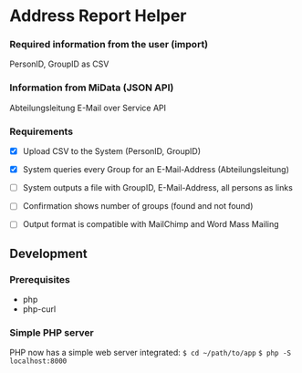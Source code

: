 
# Address Report Helper

### Required information from the user (import)
PersonID, GroupID as CSV

### Information from MiData (JSON API)
Abteilungsleitung E-Mail over Service API

### Requirements
- [x] Upload CSV to the System (PersonID, GroupID)
- [x] System queries every Group for an E-Mail-Address (Abteilungsleitung)
- [ ] System outputs a file with GroupID, E-Mail-Address, all persons as links
- [ ] Confirmation shows number of groups (found and not found)
- [ ] Output format is compatible with MailChimp and Word Mass Mailing


## Development

### Prerequisites
- php
- php-curl

### Simple PHP server
PHP now has a simple web server integrated:
`$ cd ~/path/to/app`
`$ php -S localhost:8000`
